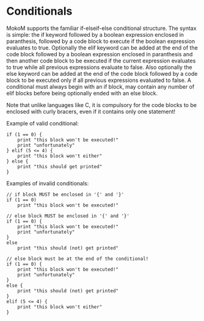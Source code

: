 # Conditionals

MokoM supports the familiar if-elseif-else conditional structure. The syntax is simple: the if keyword followed by a boolean expression enclosed in paranthesis, followed by a code block to execute if the boolean expression evaluates to true. Optionally the elif keyword can be added at the end of the code block followed by a boolean expression enclosed in paranthesis and then another code block to be executed if the current expression evaluates to true while all previous expressions evaluate to false. Also optionally the else keyword can be added at the end of the code block followed by a code block to be executed only if all previous expressions evaluated to false. A conditional must always begin with an if block, may contain any number of elif blocks before being optionally ended with an else block.

Note that unlike languages like C, it is compulsory for the code blocks to be enclosed with curly bracers, even if it contains only one statement!

Example of valid conditional:

```
if (1 == 0) {
	print "this block won't be executed!"
	print "unfortunately"
} elif (5 <= 4) {
	print "this block won't either"
} else {
	print "this should get printed"
}
```	

Examples of invalid conditionals: 

```
// if block MUST be enclosed in '{' and '}'
if (1 == 0)
	print "this block won't be executed!"

// else block MUST be enclosed in '{' and '}'
if (1 == 0) {
	print "this block won't be executed!"
	print "unfortunately"
}
else
	print "this should (not) get printed"

// else block must be at the end of the conditional!
if (1 == 0) {
	print "this block won't be executed!"
	print "unfortunately"
}
else {
	print "this should (not) get printed"
}
elif (5 <= 4) {
	print "this block won't either"
}
```
